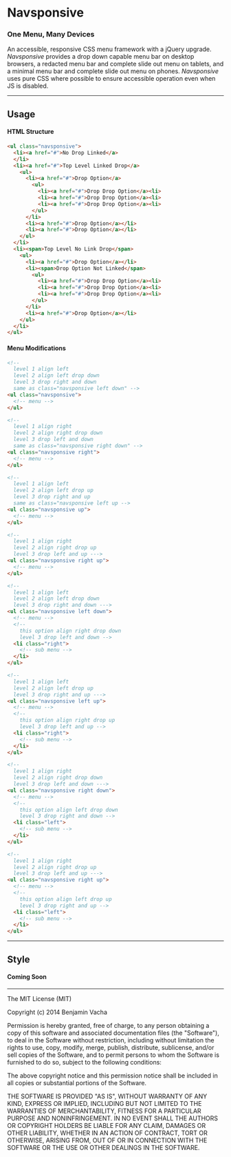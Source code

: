 # Navsponsive

### One Menu, Many Devices
An accessible, responsive CSS menu framework with a jQuery upgrade. *Navsponsive* provides a drop down capable menu bar on desktop browsers, a redacted menu bar and complete slide out menu on tablets, and a minimal menu bar and complete slide out menu on phones. *Navsponsive* uses pure CSS where possible to ensure accessible operation even when JS is disabled.

---

## Usage

#### HTML Structure
``` html
<ul class="navsponsive">
  <li><a href="#">No Drop Linked</a>
  </li>
  <li><a href="#">Top Level Linked Drop</a>
    <ul>
      <li><a href="#">Drop Option</a>
        <ul>
          <li><a href="#">Drop Drop Option</a><li>
          <li><a href="#">Drop Drop Option</a><li>
          <li><a href="#">Drop Drop Option</a><li>
        </ul>
      </li>
      <li><a href="#">Drop Option</a></li>
      <li><a href="#">Drop Option</a></li>
    </ul>
  </li>
  <li><span>Top Level No Link Drop</span>
    <ul>
      <li><a href="#">Drop Option</a></li>
      <li><span>Drop Option Not Linked</span>
        <ul>
          <li><a href="#">Drop Drop Option</a><li>
          <li><a href="#">Drop Drop Option</a><li>
          <li><a href="#">Drop Drop Option</a><li>
        </ul>
      </li>
      <li><a href="#">Drop Option</a></li>
    </ul>
  </li>
</ul>
```

#### Menu Modifications
```html
<!--
  level 1 align left
  level 2 align left drop down
  level 3 drop right and down
  same as class="navsponsive left down" -->
<ul class="navsponsive">
  <!-- menu -->
</ul>

<!-- 
  level 1 align right
  level 2 align right drop down
  level 3 drop left and down 
  same as class="navsponsive right down" -->
<ul class="navsponsive right">
  <!-- menu -->
</ul>

<!-- 
  level 1 align left
  level 2 align left drop up
  level 3 drop right and up
  same as class="navsponsive left up -->
<ul class="navsponsive up">
  <!-- menu -->
</ul>

<!-- 
  level 1 align right
  level 2 align right drop up
  level 3 drop left and up --->
<ul class="navsponsive right up">
  <!-- menu -->
</ul>

<!-- 
  level 1 align left
  level 2 align left drop down
  level 3 drop right and down --->
<ul class="navsponsive left down">
  <!-- menu -->
  <!-- 
    this option align right drop down
    level 3 drop left and down -->
  <li class="right">
    <!-- sub menu -->
  </li>
</ul>

<!-- 
  level 1 align left
  level 2 align left drop up
  level 3 drop right and up --->
<ul class="navsponsive left up">
  <!-- menu -->
  <!-- 
    this option align right drop up
    level 3 drop left and up -->
  <li class="right">
    <!-- sub menu -->
  </li>
</ul>

<!-- 
  level 1 align right
  level 2 align right drop down
  level 3 drop left and down --->
<ul class="navsponsive right down">
  <!-- menu -->
  <!-- 
    this option align left drop down
    level 3 drop right and down -->
  <li class="left">
    <!-- sub menu -->
  </li>
</ul>

<!-- 
  level 1 align right
  level 2 align right drop up
  level 3 drop left and up --->
<ul class="navsponsive right up">
  <!-- menu -->
  <!-- 
    this option align left drop up
    level 3 drop right and up -->
  <li class="left">
    <!-- sub menu -->
  </li>
</ul>

```

---

## Style

#### Coming Soon

---

The MIT License (MIT)

Copyright (c) 2014 Benjamin Vacha

Permission is hereby granted, free of charge, to any person obtaining a copy
of this software and associated documentation files (the "Software"), to deal
in the Software without restriction, including without limitation the rights
to use, copy, modify, merge, publish, distribute, sublicense, and/or sell
copies of the Software, and to permit persons to whom the Software is
furnished to do so, subject to the following conditions:

The above copyright notice and this permission notice shall be included in all
copies or substantial portions of the Software.

THE SOFTWARE IS PROVIDED "AS IS", WITHOUT WARRANTY OF ANY KIND, EXPRESS OR
IMPLIED, INCLUDING BUT NOT LIMITED TO THE WARRANTIES OF MERCHANTABILITY,
FITNESS FOR A PARTICULAR PURPOSE AND NONINFRINGEMENT. IN NO EVENT SHALL THE
AUTHORS OR COPYRIGHT HOLDERS BE LIABLE FOR ANY CLAIM, DAMAGES OR OTHER
LIABILITY, WHETHER IN AN ACTION OF CONTRACT, TORT OR OTHERWISE, ARISING FROM,
OUT OF OR IN CONNECTION WITH THE SOFTWARE OR THE USE OR OTHER DEALINGS IN THE
SOFTWARE.
